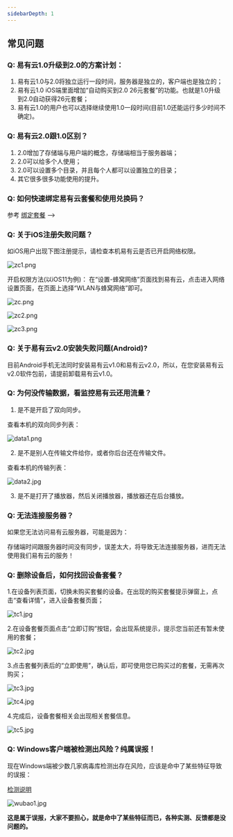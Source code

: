 ```yaml
---
sidebarDepth: 1
---
```


## 常见问题

### Q: 易有云1.0升级到2.0的方案计划：

1. 易有云1.0与2.0将独立运行一段时间，服务器是独立的，客户端也是独立的；
2. 易有云1.0 iOS端里面增加“自动购买到2.0 26元套餐”的功能。也就是1.0升级到2.0自动获得26元套餐；
3. 易有云1.0的用户也可以选择继续使用1.0一段时间(目前1.0还能运行多少时间不确定)。


### Q: 易有云2.0跟1.0区别？

1. 2.0增加了存储端与用户端的概念，存储端相当于服务器端；
2. 2.0可以给多个人使用；
3. 2.0可以设置多个目录，并且每个人都可以设置独立的目录；
4. 其它很多很多功能使用的提升。


### Q: 如何快速绑定易有云套餐和使用兑换码？

参考 [绑定套餐](https://doc.linkease.com/zh/guide/linkease_app/tutorial.html#绑定套餐) -->


### Q: 关于iOS注册失败问题？
如iOS用户出现下图注册提示，请检查本机易有云是否已开启网络权限。

![zc1.png](./question/signIn/zc1.png)

开启权限方法(以iOS11为例)：
在“设置-蜂窝网络”页面找到易有云，点击进入网络设置页面，在页面上选择“WLAN与蜂窝网络”即可。

![zc.png](./question/signIn/zc.png)

![zc2.png](./question/signIn/zc2.png)

![zc3.png](./question/signIn/zc3.png)


### Q: 关于易有云v2.0安装失败问题(Android)?
目前Android手机无法同时安装易有云v1.0和易有云v2.0，所以，在您安装易有云v2.0软件包前，请提前卸载易有云v1.0。


### Q: 为何没传输数据，看监控易有云还用流量？


1. 是不是开启了双向同步。

查看本机的双向同步列表：

![data1.png](./question/DataUse/data1.png)

2. 是不是别人在传输文件给你，或者你后台还在传输文件。

查看本机的传输列表：

![data2.jpg](./question/DataUse/data2.jpg)

3. 是不是打开了播放器，然后关闭播放器，播放器还在后台播放。


### Q: 无法连接服务器？

如果您无法访问易有云服务器，可能是因为：

存储端时间跟服务器时间没有同步，误差太大，将导致无法连接服务器，进而无法使用我们易有云的服务！



### Q: 删除设备后，如何找回设备套餐？

1.在设备列表页面，切换未购买套餐的设备。在出现的购买套餐提示弹窗上，点击“查看详情”，进入设备套餐页面；

![tc1.jpg](./question/SetMeal/tc1.jpg)

2.在设备套餐页面点击“立即订购”按钮，会出现系统提示，提示您当前还有暂未使用的套餐；

![tc2.jpg](./question/SetMeal/tc2.jpg)

3.点击套餐列表后的“立即使用”，确认后，即可使用您已购买过的套餐，无需再次购买；

![tc3.jpg](./question/SetMeal/tc3.jpg)

![tc4.jpg](./question/SetMeal/tc4.jpg)

4.完成后，设备套餐相关会出现相关套餐信息。

![tc5.jpg](./question/SetMeal/tc5.jpg)



### Q: Windows客户端被检测出风险？纯属误报！

现在Windows端被少数几家病毒库检测出存在风险，应该是命中了某些特征导致的误报：

[检测说明](https://www.virustotal.com/gui/file/a8d26f39f0481bea3e31b36ae5168e1582827bf56cbff036c1800a7ed9dd3b59/detection)

![wubao1.jpg](./question/SetMeal/wubao1.jpg)

**这是属于误报，大家不要担心，就是命中了某些特征而已，各种实测、反馈都是没问题的。**

